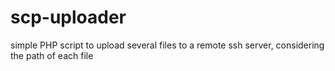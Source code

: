 # scp-uploader
simple PHP script to upload several files to a remote ssh server, considering the path of each file
